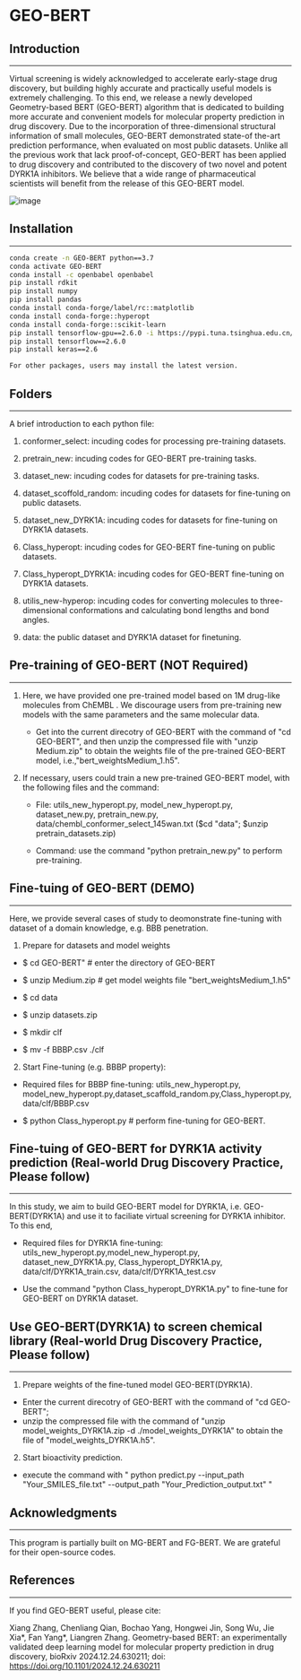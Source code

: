 # GEO-BERT
## Introduction
-----------------------------------
Virtual screening is widely acknowledged to accelerate early-stage drug discovery, but building highly accurate and practically useful models is extremely challenging. To this end, we release a newly developed Geometry-based BERT (GEO-BERT) algorithm that is dedicated to building more accurate and convenient models for molecular property prediction in drug discovery. Due to the incorporation of three-dimensional structural information of small molecules, GEO-BERT demonstrated state-of the-art prediction performance, when evaluated on most public datasets. Unlike all the previous work that lack proof-of-concept, GEO-BERT has been applied to drug discovery and contributed to the discovery of two novel and potent DYRK1A inhibitors. We believe that a wide range of pharmaceutical scientists will benefit from the release of this GEO-BERT model. 

![image](https://github.com/user-attachments/assets/1620b1e7-0ba2-4dbf-9190-2f93f128a512)


## Installation
-----------------------------------
```bash
conda create -n GEO-BERT python==3.7
conda activate GEO-BERT
conda install -c openbabel openbabel
pip install rdkit
pip install numpy
pip install pandas
conda install conda-forge/label/rc::matplotlib
conda install conda-forge::hyperopt
conda install conda-forge::scikit-learn
pip install tensorflow-gpu==2.6.0 -i https://pypi.tuna.tsinghua.edu.cn/simple
pip install tensorflow==2.6.0
pip install keras==2.6

For other packages, users may install the latest version.
```

## Folders
-----------------------------------
A brief introduction to each python file:

1. conformer_select: incuding codes for processing pre-training datasets.

2. pretrain_new: incuding codes for GEO-BERT pre-training tasks.

3. dataset_new: incuding codes for datasets for pre-training tasks.

4. dataset_scoffold_random: incuding codes for datasets for fine-tuning on public datasets.

5. dataset_new_DYRK1A: incuding codes for datasets for fine-tuning on DYRK1A datasets.

6. Class_hyperopt: incuding codes for GEO-BERT fine-tuning on public datasets.

7. Class_hyperopt_DYRK1A: incuding codes for GEO-BERT fine-tuning on DYRK1A datasets.

8. utilis_new-hyperop: incuding codes for converting molecules to three-dimensional conformations and calculating bond lengths and bond angles.

9. data: the public dataset and DYRK1A dataset for finetuning.

## Pre-training of GEO-BERT (NOT Required)
-----------------------------------
1. Here, we have provided one pre-trained model based on 1M drug-like molecules from ChEMBL . We discourage users from pre-training new models with the same parameters and the same molecular data.

   * Get into the current direcotry of GEO-BERT with the command of "cd GEO-BERT", and then unzip the compressed file with "unzip Medium.zip" to obtain the weights file of the pre-trained GEO-BERT model, i.e.,"bert_weightsMedium_1.h5".
   
2. If necessary, users could train a new pre-trained GEO-BERT model, with the following files and the command:

   * File: utils_new_hyperopt.py, model_new_hyperopt.py, dataset_new.py, pretrain_new.py, data/chembl_conformer_select_145wan.txt ($cd "data"; $unzip pretrain_datasets.zip)
   
   * Command: use the command "python pretrain_new.py" to perform pre-training.


## Fine-tuing of GEO-BERT (DEMO)
-----------------------------------
Here, we provide several cases of study to deomonstrate fine-tuning with dataset of a domain knowledge, e.g. BBB penetration.  

1. Prepare for datasets and model weights

* $ cd GEO-BERT" # enter the directory of GEO-BERT

* $ unzip Medium.zip # get model weights file "bert_weightsMedium_1.h5"

* $ cd data

* $ unzip datasets.zip

* $ mkdir clf

* $ mv -f BBBP.csv ./clf

2. Start Fine-tuning (e.g. BBBP property): 

* Required files for BBBP fine-tuning: utils_new_hyperopt.py, model_new_hyperopt.py,dataset_scaffold_random.py,Class_hyperopt.py, data/clf/BBBP.csv

* $ python Class_hyperopt.py # perform fine-tuning for GEO-BERT.


## Fine-tuing of GEO-BERT for DYRK1A activity prediction (Real-world Drug Discovery Practice, Please follow) 
-----------------------------------

In this study, we aim to build GEO-BERT model for DYRK1A, i.e. GEO-BERT(DYRK1A) and use it to faciliate virtual screening for DYRK1A inhibitor. To this end, 

* Required files for DYRK1A fine-tuning: utils_new_hyperopt.py,model_new_hyperopt.py, dataset_new_DYRK1A.py, Class_hyperopt_DYRK1A.py, data/clf/DYRK1A_train.csv, data/clf/DYRK1A_test.csv

* Use the command "python Class_hyperopt_DYRK1A.py" to fine-tune for GEO-BERT on DYRK1A dataset.

## Use GEO-BERT(DYRK1A) to screen chemical library (Real-world Drug Discovery Practice, Please follow)
-----------------------------------
1. Prepare weights of the fine-tuned model GEO-BERT(DYRK1A).

* Enter the current direcotry of GEO-BERT with the command of "cd GEO-BERT";
* unzip the compressed file with the command of "unzip model_weights_DYRK1A.zip -d ./model_weights_DYRK1A" to obtain the file of "model_weights_DYRK1A.h5".
  
2. Start bioactivity prediction.

* execute the command with " python predict.py --input_path "Your_SMILES_file.txt" --output_path "Your_Prediction_output.txt" "

## Acknowledgments
-----------------------------------
This program is partially built on MG-BERT and FG-BERT. We are grateful for their open-source codes.

## References
-----------------------------------
If you find GEO-BERT useful, please cite: 

Xiang Zhang, Chenliang Qian, Bochao Yang, Hongwei Jin, Song Wu, Jie Xia*, Fan Yang*, Liangren Zhang. Geometry-based BERT: an experimentally validated deep learning model for molecular property prediction in drug discovery, bioRxiv 2024.12.24.630211; doi: https://doi.org/10.1101/2024.12.24.630211

